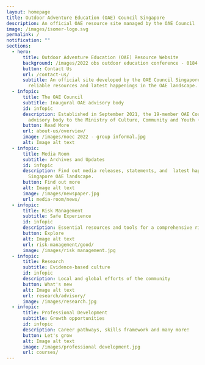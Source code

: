 ```yaml
---
layout: homepage
title: Outdoor Adventure Education (OAE) Council Singapore
description: An official OAE resource site managed by the OAE Council
image: /images/isomer-logo.svg
permalink: /
notification: ""
sections:
  - hero:
      title: Outdoor Adventure Education (OAE) Resource Website
      background: /images/2022 obs outdoor education conference - 0184.jpg
      button: Contact Us
      url: /contact-us/
      subtitle: An official site developed by the OAE Council Singapore to provide
        reliable resources and latest happenings in the OAE landscape.
  - infopic:
      title: The OAE Council
      subtitle: Inaugural OAE advisory body
      id: infopic
      description: Established in September 2021, the 19-member OAE Council is an
        advisory body to the Ministry of Culture, Community and Youth (MCCY).
      button: Read More
      url: about-us/overview/
      image: /images/noec 2022 - group informal.jpg
      alt: Image alt text
  - infopic:
      title: Media Room
      subtitle: Archives and Updates
      id: infopic
      description: Find out media releases, statements, and  latest happenings in the
        Singapore OAE landscape.
      button: Find out more
      alt: Image alt text
      image: /images/newspaper.jpg
      url: media-room/news/
  - infopic:
      title: Risk Management
      subtitle: Safe Experience
      id: infopic
      description: Essential resources and tools for a comprehensive risk management
      button: Explore
      alt: Image alt text
      url: risk-management/good/
      image: /images/risk management.jpg
  - infopic:
      title: Research
      subtitle: Evidence-based culture
      id: infopic
      description: Local and global efforts of the community
      button: What's new
      alt: Image alt text
      url: research/advisory/
      image: /images/research.jpg
  - infopic:
      title: Professional Development
      subtitle: Growth opportunities
      id: infopic
      description: Career pathways, skills framework and many more!
      button: Let's grow
      alt: Image alt text
      image: /images/professional development.jpg
      url: courses/
---
```


